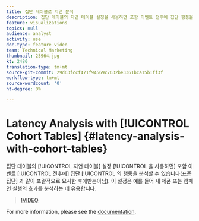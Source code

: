 ```yaml
---
title: 집단 테이블로 지연 분석
description: 집단 테이블의 지연 테이블 설정을 사용하면 포함 이벤트 전후에 집단 행동을 분석할 수 있습니다(표준 집단 묘사 후에만 분석). 이 설정은 예를 들어 새 제품 또는 캠페인 실행의 효과를 분석하는 데 유용합니다.
feature: visualizations
topics: null
audience: analyst
activity: use
doc-type: feature video
team: Technical Marketing
thumbnail: 25964.jpg
kt: 2480
translation-type: tm+mt
source-git-commit: 29d63fccf471f94569c7632be3361bca15b1ff3f
workflow-type: tm+mt
source-wordcount: '0'
ht-degree: 0%

---
```



# Latency Analysis with [!UICONTROL Cohort Tables] {#latency-analysis-with-cohort-tables}

집단 테이블의 [!UICONTROL 지연 테이블] 설정 [!UICONTROL 을 사용하면] 포함 이벤트 [!UICONTROL 전후에] 집단 [!UICONTROL 의 행동을 분석할 수 있습니다(표준 집단] 과 같이 포괄적으로 묘사한 후에만는아님). 이 설정은 예를 들어 새 제품 또는 캠페인 실행의 효과를 분석하는 데 유용합니다.

>[!VIDEO](https://video.tv.adobe.com/v/25964/?quality=12)

For more information, please see the [documentation](https://marketing.adobe.com/resources/help/ko_KR/analytics/analysis-workspace/cohort_analysis.html).
